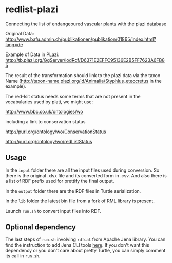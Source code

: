 # redlist-plazi
Connecting the list of endangeoured vascular plants with the plazi database

Original Data: http://www.bafu.admin.ch/publikationen/publikation/01865/index.html?lang=de

Example of Data in PLazi: http://tb.plazi.org/GgServer/lodRdf/D6371E2EFFC95136E2B5FF7623A6FB85

The result of the transformation should link to the plazi data via the taxon Name (http://taxon-name.plazi.org/id/Animalia/Styphlus_eteocretus in the example).


The red-lsit status needs some terms that are not present in the vocabularies used by plati, we might use:

http://www.bbc.co.uk/ontologies/wo

including a link to conservation status

http://purl.org/ontology/wo/ConservationStatus

http://purl.org/ontology/wo/redListStatus

## Usage

In the `input` folder there are all the input files used during conversion. So there is the original .xlsx file and its converted form in .csv. And also there is a list of RDF prefix used for prettify the final output.

In the `output` folder there are the RDF files in Turtle serialization.

In the `lib` folder the latest bin file from a fork of RML library is present.

Launch `run.sh` to convert input files into RDF.

## Optional dependency

The last steps of `run.sh` involving `rdfcat` from Apache Jena library. You can find the instruction to add Jena CLI tools [here](https://jena.apache.org/documentation/tools/). If you don't want this dependency or you don't care about pretty Turtle, you can simply comment its call in `run.sh`.

